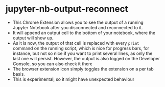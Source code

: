# jupyter-nb-output-reconnect

- This Chrome Extension allows you to see the output of a running Jupyter Notebook after you disconnected and reconnected to it.
- It will append an output cell to the bottom of your notebook, where the output will show up.
- As it is now, the output of that cell is replaced with every `print` command on the running script, which is nice for progress bars, for instance, but not so nice if you want to print several lines, as only the last one will persist. However, the output is also logged on the Developer Console, so you can also check it there
- The browser extension icon simply toggles the extension on a per tab basis.
- This is experimental, so it might have unexpected behaviour
